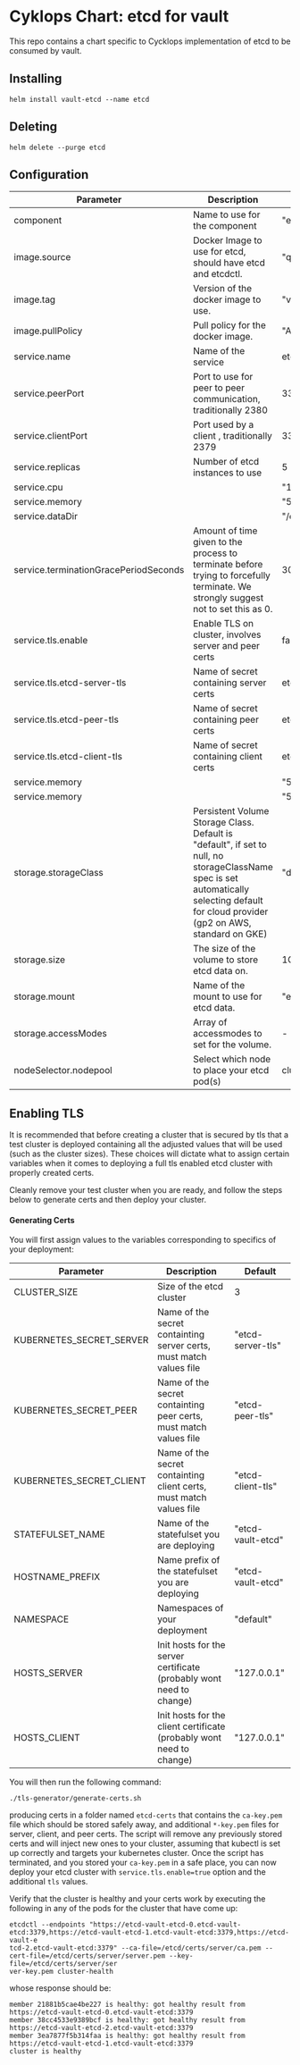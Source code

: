 # Cyklops Chart: etcd for vault
This repo contains a chart specific to Cycklops implementation of etcd to be consumed by vault.  

## Installing

```
helm install vault-etcd --name etcd
```

## Deleting

```
helm delete --purge etcd
```

## Configuration

| Parameter                                         | Description                                                          | Default                                        |
| ------------------------------------------------- | -------------------------------------------------------------------- | ---------------------------------------------- |
| component                                         | Name to use for the component                                        | "etcd"                                         |
| image.source                                      | Docker Image to use for etcd, should have etcd and etcdctl.          | "quay.io/coreos/etcd"                          |
| image.tag                                         | Version of the docker image to use.                                  | "v3.2.9"                                       |
| image.pullPolicy                                  | Pull policy for the docker image.                                    | "Always"                                       |
| service.name                                      | Name of the service                                                  | etcdvault                                      |
| service.peerPort                                  | Port to use for peer to peer communication, traditionally 2380       | 3380                                           |
| service.clientPort                                | Port used by a client , traditionally 2379                           | 3379                                           |
| service.replicas                                  | Number of etcd instances to use                                      | 5                                              |
| service.cpu                                       |                                                                      | "100m"                                         |
| service.memory                                    |                                                                      | "512Mi"                                        |
| service.dataDir                                   |                                                                      | "/ephemeral"                                   |
| service.terminationGracePeriodSeconds             | Amount of time given to the process to terminate before trying to forcefully terminate. We strongly suggest not to set this as 0.  | 30 |
| service.tls.enable                                | Enable TLS on cluster, involves server and peer certs                | false                                          |
| service.tls.etcd-server-tls                       | Name of secret containing server certs                               | etcd-server-tls                                |
| service.tls.etcd-peer-tls                         | Name of secret containing peer certs                                 | etcd-peer-tls                                  |
| service.tls.etcd-client-tls                       | Name of secret containing client certs                               | etcd-client-tls                                |
| service.memory                                    |                                                                      | "512Mi"                                        |
| service.memory                                    |                                                                      | "512Mi"                                        |
| storage.storageClass                              | Persistent Volume Storage Class. Default is "default", if set to null, no storageClassName spec is set automatically selecting default for cloud provider (gp2 on AWS, standard on GKE)    | "default"      |
| storage.size                                      | The size of the volume to store etcd data on.                        | 1Gi                                            |
| storage.mount                                     | Name of the mount to use for etcd data.                              | "ephemeral"                                    |
| storage.accessModes                               | Array of accessmodes to set for the volume.                          | - ReadWriteOnce                                |
| nodeSelector.nodepool                             | Select which node to place your etcd pod(s)                          | clusterNodes                                   |



## Enabling TLS 
It is recommended that before creating a cluster that is secured by tls that a test cluster is deployed containing
all the adjusted values that will be used (such as the cluster sizes). These choices will dictate what to assign 
certain variables when it comes to deploying a full tls enabled etcd cluster with properly created certs.

Cleanly remove your test cluster when you are ready, and follow the steps below to generate certs and then deploy your
cluster.

#### Generating Certs

You will first assign values to the variables corresponding to specifics of your deployment:

| Parameter                                         | Description                                                          | Default                                        |
| ------------------------------------------------- | -------------------------------------------------------------------- | ---------------------------------------------- |
| CLUSTER_SIZE                                      | Size of the etcd cluster                                             | 3                                              |
| KUBERNETES_SECRET_SERVER                          | Name of the secret containting server certs, must match values file  | "etcd-server-tls"                              |
| KUBERNETES_SECRET_PEER                            | Name of the secret containting peer certs, must match values file    | "etcd-peer-tls"                                |
| KUBERNETES_SECRET_CLIENT                          | Name of the secret containting client certs, must match values file  | "etcd-client-tls"                              |
| STATEFULSET_NAME                                  | Name of the statefulset you are deploying                            | "etcd-vault-etcd"                              |
| HOSTNAME_PREFIX                                   | Name prefix of the statefulset you are deploying                     | "etcd-vault-etcd"                              |
| NAMESPACE                                         | Namespaces of your deployment                                        | "default"                                      |
| HOSTS_SERVER                                      | Init hosts for the server certificate (probably wont need to change) | "127.0.0.1"                                    |
| HOSTS_CLIENT                                      | Init hosts for the client certificate (probably wont need to change) | "127.0.0.1"                                    |

You will then run the following command:

```
./tls-generator/generate-certs.sh
```

producing certs in a folder named `etcd-certs` that contains the `ca-key.pem` file which should be stored safely away, and additional `*-key.pem` files for server, client, and peer certs.
The script will remove any previously stored certs and will inject new ones to your cluster, assuming that kubectl is set up correctly and targets your kubernetes cluster. Once the script
has terminated, and you stored your `ca-key.pem` in a safe place, you can now deploy your etcd cluster with `service.tls.enable=true` option and the additional `tls` values. 

Verify that the cluster is healthy and your certs work by executing the following in any of the pods for the cluster that have come up:

```
etcdctl --endpoints "https://etcd-vault-etcd-0.etcd-vault-etcd:3379,https://etcd-vault-etcd-1.etcd-vault-etcd:3379,https://etcd-vault-e
tcd-2.etcd-vault-etcd:3379" --ca-file=/etcd/certs/server/ca.pem --cert-file=/etcd/certs/server/server.pem --key-file=/etcd/certs/server/ser
ver-key.pem cluster-health
```

whose response should be:

```
member 21881b5cae4be227 is healthy: got healthy result from https://etcd-vault-etcd-0.etcd-vault-etcd:3379
member 38cc4533e9389bcf is healthy: got healthy result from https://etcd-vault-etcd-2.etcd-vault-etcd:3379
member 3ea7877f5b314faa is healthy: got healthy result from https://etcd-vault-etcd-1.etcd-vault-etcd:3379
cluster is healthy
```
